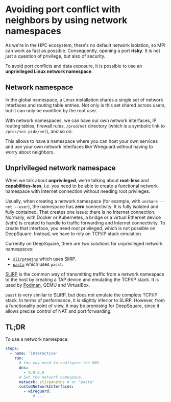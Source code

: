 # Avoiding port conflict with neighbors by using network namespaces

As we're in the HPC ecosystem, there's no default network isolation, so MPI can work as fast as possible. Consequently, opening a port **risky**. It is not just a question of privilege, but also of security.

To avoid port conflicts and data exposure, it is possible to use an **unprivileged Linux network namespace**.

## Network namespace

In the global namespace, a Linux installation shares a single set of network interfaces and routing table entries. Not only is this set shared across users, but it can only be modified by the root user.

With network namespaces, we can have our own network interfaces, IP routing tables, firewall rules, `/prod/net` directory (which is a symbolic link to `/proc/<ns pid>/net`), and so on.

This allows to have a namespace where you can host your own services and use your own network interfaces like Wireguard without having to worry about neighbors.

## **Unprivileged** network namespace

When we talk about **unprivileged**, we're talking about **root-less** and **capabilities-less**, i.e. you need to be able to create a functional network namespace with Internet connection without needing root privileges.

Usually, when creating a network namespace (for example, with `unshare --net --user`), the namespace has **zero** connectivity. It is fully isolated and fully contained. That creates one issue: there is no Internet connection. Normally, with Docker or Kubernetes, a bridge or a virtual Ethernet device (veth) is created to handle to traffic forwarding and Internet connectivity. To create that interface, you need root privileged, which is not possible on DeepSquare. Instead, we have to rely on TCP/IP stack emulation.

Currently on DeepSquare, there are two solutions for unprivileged network namespaces:

- [`slirp4netns`](https://github.com/rootless-containers/slirp4netns) which uses SliRP.
- [`pasta`](https://passt.top/passt/about/) which uses `passt`.

[SLiRP](https://gitlab.freedesktop.org/slirp/libslirp) is the common way of transmitting traffic from a network namespace to the host by creating a TAP device and emulating the TCP/IP stack. It is used by [Podman](https://github.com/containers/podman/blob/d161cf32fbbe25dc6496cd07cb3359eefca929c8/docs/tutorials/basic_networking.md#slirp4netns), QEMU and VirtualBox.

`passt` is very similar to SLiRP, but does not emulate the complete TCP/IP stack. In terms of performance, it is slightly inferior to SLiRP. However, from a functionality point of view, it may be promising for DeepSquare, since it allows precise control of NAT and port forwarding.

## TL;DR

To use a network namespace:

```yaml
steps:
  - name: 'interactive'
    run:
      # You may need to configure the DNS.
      dns:
        - 8.8.8.8
      # Set the network namespace.
      network: slirp4netns # or "pasta"
      customNetworkInterfaces:
        - wireguard:
            # ...
```
